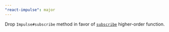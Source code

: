 ```yaml
---
"react-impulse": major
---
```


Drop `Impulse#subscribe` method in favor of [`subscribe`](./#subscribe) higher-order function.
